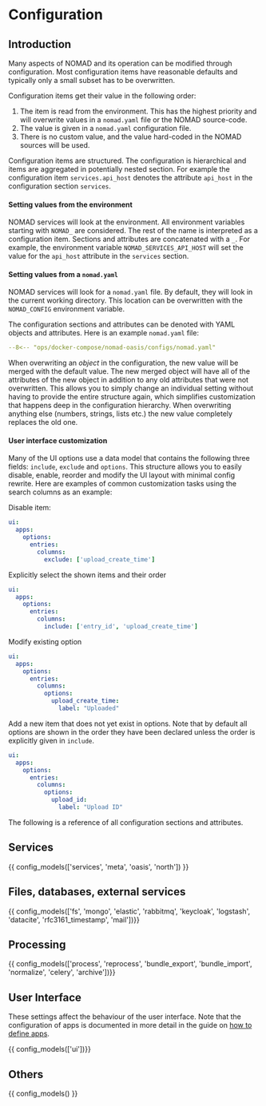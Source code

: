 # Configuration

## Introduction

Many aspects of NOMAD and its operation can be modified through configuration. Most
configuration items have reasonable defaults and typically only a small subset has to be
overwritten.

Configuration items get their value in the following order:

1. The item is read from the environment. This has the highest priority and will overwrite
values in a `nomad.yaml` file or the NOMAD source-code.
2. The value is given in a `nomad.yaml` configuration file.
3. There is no custom value, and the value hard-coded in the NOMAD sources will be used.

Configuration items are structured. The configuration is hierarchical and items are aggregated
in potentially nested section. For example the configuration item `services.api_host` denotes
the attribute `api_host` in the configuration section `services`.

#### Setting values from the environment

NOMAD services will look at the environment.
All environment variables starting with `NOMAD_` are considered. The rest of the name
is interpreted as a configuration item. Sections and attributes are concatenated with a `_`.
For example, the environment variable `NOMAD_SERVICES_API_HOST` will set the value for
the `api_host` attribute in the `services` section.

#### Setting values from a `nomad.yaml`

NOMAD services will look for a `nomad.yaml` file. By default, they will look in the
current working directory. This location can be overwritten with the `NOMAD_CONFIG` environment
variable.

The configuration sections and attributes can be denoted with YAML objects and attributes.
Here is an example `nomad.yaml` file:
```yaml
--8<-- "ops/docker-compose/nomad-oasis/configs/nomad.yaml"
```

When overwriting an *object* in the configuration, the new value will be merged with the default value. The new merged object will have all of the attributes of the new object in addition to any old attributes that were not overwritten. This allows you to simply change an individual setting without having to provide the entire structure again, which simplifies customization that happens deep in the configuration hierarchy. When overwriting anything else (numbers, strings, lists etc.) the new value completely replaces the old one.

#### User interface customization

Many of the UI options use a data model that contains the following three fields: `include`, `exclude` and `options`. This structure allows you to easily disable, enable, reorder and modify the UI layout with minimal config rewrite. Here are examples of common customization tasks using the search columns as an example:

Disable item:
```yaml
ui:
  apps:
    options:
      entries:
        columns:
          exclude: ['upload_create_time']
```

Explicitly select the shown items and their order
```yaml
ui:
  apps:
    options:
      entries:
        columns:
          include: ['entry_id', 'upload_create_time']
```

Modify existing option
```yaml
ui:
  apps:
    options:
      entries:
        columns:
          options:
            upload_create_time:
              label: "Uploaded"
```

Add a new item that does not yet exist in options. Note that by default all options are shown in the order they have been declared unless the order is explicitly given in `include`.
```yaml
ui:
  apps:
    options:
      entries:
        columns:
          options:
            upload_id:
              label: "Upload ID"
```

The following is a reference of all configuration sections and attributes.

## Services
{{ config_models(['services', 'meta', 'oasis', 'north']) }}

## Files, databases, external services
{{ config_models(['fs', 'mongo', 'elastic', 'rabbitmq', 'keycloak', 'logstash', 'datacite', 'rfc3161_timestamp', 'mail'])}}

## Processing
{{ config_models(['process', 'reprocess', 'bundle_export', 'bundle_import', 'normalize', 'celery', 'archive'])}}

## User Interface

These settings affect the behaviour of the user interface. Note that the configuration of apps is documented in more detail in the guide on [how to define apps](../oasis/apps.md).

{{ config_models(['ui'])}}

## Others
{{ config_models() }}